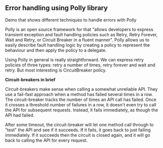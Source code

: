 ## Error handling using Polly library
Demo that shows different techniques to handle errors with Polly

Polly is an open source framework for that "allows developers to express transient exception and fault handling policies such as Retry, Retry Forever, Wait and Retry, or Circuit Breaker in a fluent manner". Polly allows us to easily describe fault handling logic by creating a policy to represent the behaviour and then apply the policy to a delegate.

Using Polly in general is really straightforward. We can express retry policies of three types: retry a number of times, retry forever and wait and retry. But most interesting is CircuitBreaker policy.


**Circuit-breakers in brief**

Circuit-breakers make sense when calling a somewhat unreliable API. They use a fail-fast approach when a method has failed several times in a row. The circuit-breaker tracks the number of times an API call has failed. Once it crosses a threshold number of failures in a row, it doesn't even try to call the API for subsequent requests. Instead, it fails immediately, as though the API had failed.

After some timeout, the circuit-breaker will let one method call through to "test" the API and see if it succeeds. If it fails, it goes back to just failing immediately. If it succeeds then the circuit is closed again, and it will go back to calling the API for every request.
